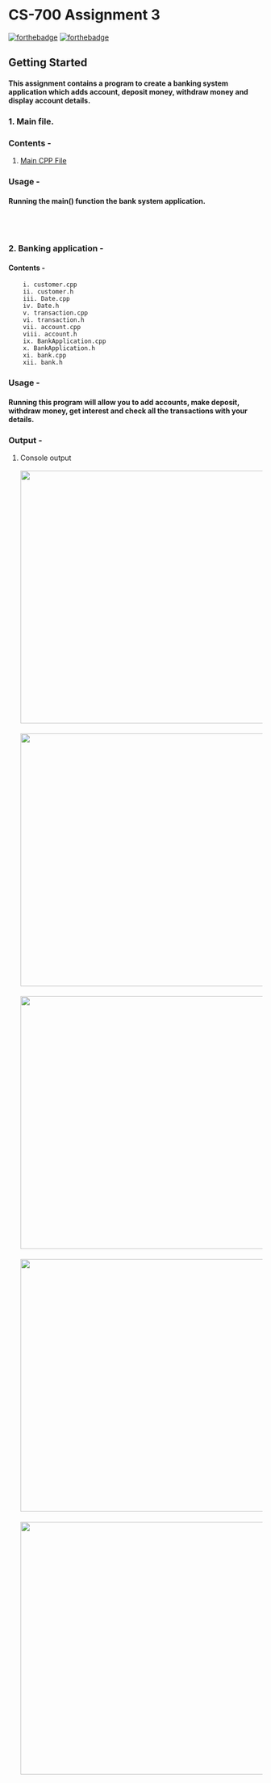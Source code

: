 # CS-700 Assignment 3
[![forthebadge](https://forthebadge.com/images/badges/made-with-c-plus-plus.svg)](https://forthebadge.com)
[![forthebadge](http://forthebadge.com/images/badges/built-with-love.svg)](http://forthebadge.com)

## Getting Started
#### This assignment contains a program to create a banking system application which adds account, deposit money, withdraw money and display account details. 

### 1. Main file.
### Contents -
1. [Main CPP File](main.cpp)
### Usage - 
#### Running the main() function the bank system application.
<br><br>
### 2. Banking application  - 
#### Contents - 
        i. customer.cpp
        ii. customer.h
        iii. Date.cpp
        iv. Date.h
        v. transaction.cpp
        vi. transaction.h
        vii. account.cpp
        viii. account.h
        ix. BankApplication.cpp
        x. BankApplication.h
        xi. bank.cpp
        xii. bank.h
### Usage - 
#### Running this program will allow you to add accounts, make deposit, withdraw money, get interest and check all the transactions with your details.
### Output - 
1. Console output
    <br><br><img src="Screenshot 2022-10-30 at 11.22.30 PM" height="500">
    <br><br><img src="Screenshot 2022-10-30 at 11.22.41 PM" height="500">
    <br><br><img src="Screenshot 2022-10-30 at 11.22.50 PM" height="500">
    <br><br><img src="Screenshot 2022-10-30 at 11.23.01 PM" height="500">
    <br><br><img src="Screenshot 2022-10-30 at 11.23.08 PM" height="500">
